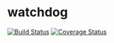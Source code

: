 # watchdog
[![Build Status](https://travis-ci.org/robertfasano/watchdog.svg?branch=master)](https://travis-ci.org/robertfasano/watchdog)
[![Coverage Status](https://coveralls.io/repos/github/robertfasano/watchdog/badge.svg?branch=master&service=github)](https://coveralls.io/github/robertfasano/watchdog?branch=master)
